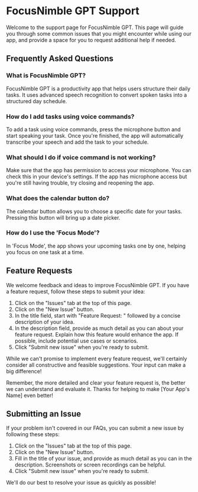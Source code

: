 # FocusNimble GPT Support

Welcome to the support page for FocusNimble GPT. This page will guide you through some common issues that you might encounter while using our app, and provide a space for you to request additional help if needed.

## Frequently Asked Questions

### What is FocusNimble GPT?

FocusNimble GPT is a productivity app that helps users structure their daily tasks. It uses advanced speech recognition to convert spoken tasks into a structured day schedule.

### How do I add tasks using voice commands?

To add a task using voice commands, press the microphone button and start speaking your task. Once you're finished, the app will automatically transcribe your speech and add the task to your schedule.

### What should I do if voice command is not working?

Make sure that the app has permission to access your microphone. You can check this in your device's settings. If the app has microphone access but you're still having trouble, try closing and reopening the app.

### What does the calendar button do?

The calendar button allows you to choose a specific date for your tasks. Pressing this button will bring up a date picker.

### How do I use the 'Focus Mode'?

In 'Focus Mode', the app shows your upcoming tasks one by one, helping you focus on one task at a time. 

## Feature Requests

We welcome feedback and ideas to improve FocusNimble GPT. If you have a feature request, follow these steps to submit your idea:

1. Click on the "Issues" tab at the top of this page.
2. Click on the "New Issue" button.
3. In the title field, start with "Feature Request: " followed by a concise description of your idea.
4. In the description field, provide as much detail as you can about your feature request. Explain how this feature would enhance the app. If possible, include potential use cases or scenarios.
5. Click "Submit new issue" when you're ready to submit.

While we can't promise to implement every feature request, we'll certainly consider all constructive and feasible suggestions. Your input can make a big difference!

Remember, the more detailed and clear your feature request is, the better we can understand and evaluate it. Thanks for helping to make [Your App's Name] even better!

## Submitting an Issue

If your problem isn't covered in our FAQs, you can submit a new issue by following these steps:

1. Click on the "Issues" tab at the top of this page.
2. Click on the "New Issue" button.
3. Fill in the title of your issue, and provide as much detail as you can in the description. Screenshots or screen recordings can be helpful.
4. Click "Submit new issue" when you're ready to submit.

We'll do our best to resolve your issue as quickly as possible!


